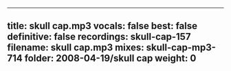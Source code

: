 
---
title: skull cap.mp3
vocals: false
best: false
definitive: false
recordings: skull-cap-157
filename: skull cap.mp3
mixes: skull-cap-mp3-714
folder: 2008-04-19/skull cap
weight: 0
---
